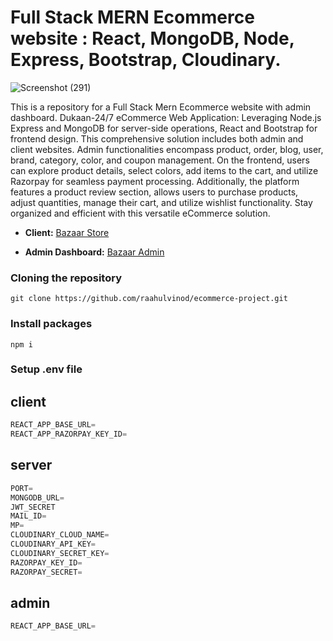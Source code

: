 # Full Stack MERN Ecommerce website : React, MongoDB, Node, Express, Bootstrap, Cloudinary.

![Screenshot (291)](https://github.com/raahulvinod/ecommerce-project/assets/120365941/86d89e99-ff72-4115-881c-bb5a305a2144)

This is a repository for a Full Stack Mern Ecommerce website with admin dashboard.
Dukaan-24/7 eCommerce Web Application: Leveraging Node.js Express and MongoDB for server-side operations, React and Bootstrap for frontend design. This comprehensive solution includes both admin and client websites. Admin functionalities encompass product, order, blog, user, brand, category, color, and coupon management. On the frontend, users can explore product details, select colors, add items to the cart, and utilize Razorpay for seamless payment processing. Additionally, the platform features a product review section, allows users to purchase products, adjust quantities, manage their cart, and utilize wishlist functionality. Stay organized and efficient with this versatile eCommerce solution.

- **Client:** [Bazaar Store](https://Bazaar.vercel.app)

- **Admin Dashboard:** [Bazaar Admin](https://Bazaar-admin.vercel.app)

### Cloning the repository

```shell
git clone https://github.com/raahulvinod/ecommerce-project.git
```

### Install packages

```shell
npm i
```

### Setup .env file

## client
```js
REACT_APP_BASE_URL=
REACT_APP_RAZORPAY_KEY_ID=
```

## server
```js
PORT=
MONGODB_URL=
JWT_SECRET
MAIL_ID=
MP=
CLOUDINARY_CLOUD_NAME=
CLOUDINARY_API_KEY= 
CLOUDINARY_SECRET_KEY=
RAZORPAY_KEY_ID=
RAZORPAY_SECRET=
```
## admin
```js
REACT_APP_BASE_URL=
```
